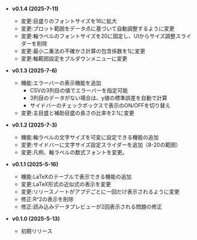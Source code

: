 - **v0.1.4 (2025-7-11)**
    - 変更:目盛りのフォントサイズを16に拡大
    - 変更:プロット範囲をデータ点に基づいて自動調整するように変更
    - 変更:軸ラベルのフォントサイズを20に固定し、UIからサイズ調整スライダーを削除
    - 変更:最小二乗法の不確かさ計算の包含係数を1に変更
    - 変更:軸範囲設定をプルダウンメニューに変更

- **v0.1.3 (2025-7-6)**
    - 機能:エラーバーの表示機能を追加
        - CSVの3列目の値でエラーバーを指定可能
        - 3列目のデータがない場合は、y値の標準誤差を自動で計算
        - サイドバーのチェックボックスで表示のON/OFFを切り替え
    - 変更:主目盛と補助目盛の長さの比率を2:1に変更

- **v0.1.2 (2025-7-3)**
    - 機能:軸ラベルの文字サイズを可変に設定できる機能の追加
    - 変更:サイドバーに文字サイズ設定スライダーを追加（8-20の範囲）
    - 変更:凡例、軸ラベルの数式フォントを変更。

- **v0.1.1 (2025-5-16)**
    - 機能:LaTeXのテーブルで表示できる機能の追加
    - 変更:LaTeX形式の近似式の表示を変更
    - 変更:リリースノートがアプデごとに一回だけ表示されるように変更
    - 修正:R^2の表示を削除
    - 修正:読み込みデータプレビューが2回表示される問題の修正

- **v0.1.0 (2025-5-13)**
    - 初期リリース